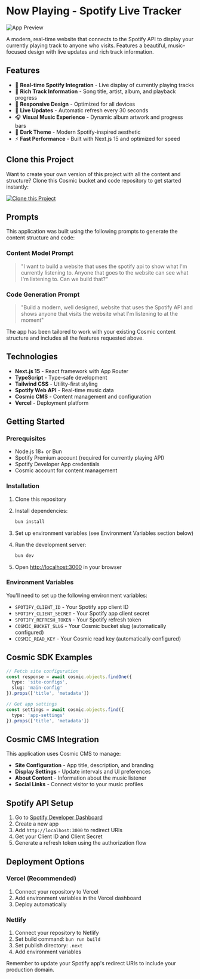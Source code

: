 # Now Playing - Spotify Live Tracker

![App Preview](https://images.unsplash.com/photo-1493225457124-a3eb161ffa5f?w=1200&h=300&fit=crop&auto=format)

A modern, real-time website that connects to the Spotify API to display your currently playing track to anyone who visits. Features a beautiful, music-focused design with live updates and rich track information.

## Features

- 🎵 **Real-time Spotify Integration** - Live display of currently playing tracks
- 🎨 **Rich Track Information** - Song title, artist, album, and playback progress
- 📱 **Responsive Design** - Optimized for all devices
- 🔄 **Live Updates** - Automatic refresh every 30 seconds
- 🎧 **Visual Music Experience** - Dynamic album artwork and progress bars
- 🌙 **Dark Theme** - Modern Spotify-inspired aesthetic
- ⚡ **Fast Performance** - Built with Next.js 15 and optimized for speed

## Clone this Project

Want to create your own version of this project with all the content and structure? Clone this Cosmic bucket and code repository to get started instantly:

[![Clone this Project](https://img.shields.io/badge/Clone%20this%20Project-29abe2?style=for-the-badge&logo=cosmic&logoColor=white)](https://app.cosmicjs.com/projects/new?clone_bucket=68aca6a9f01fd26965584637&clone_repository=68aca846f01fd2696558463f)

## Prompts

This application was built using the following prompts to generate the content structure and code:

### Content Model Prompt

> "I want to build a website that uses the spotify api to show what I'm currently listening to. Anyone that goes to the website can see what I'm listening to. Can we build that?"

### Code Generation Prompt

> "Build a modern, well designed, website that uses the Spotify API and shows anyone that visits the website what I'm listening to at the moment"

The app has been tailored to work with your existing Cosmic content structure and includes all the features requested above.

## Technologies

- **Next.js 15** - React framework with App Router
- **TypeScript** - Type-safe development
- **Tailwind CSS** - Utility-first styling
- **Spotify Web API** - Real-time music data
- **Cosmic CMS** - Content management and configuration
- **Vercel** - Deployment platform

## Getting Started

### Prerequisites

- Node.js 18+ or Bun
- Spotify Premium account (required for currently playing API)
- Spotify Developer App credentials
- Cosmic account for content management

### Installation

1. Clone this repository
2. Install dependencies:
   ```bash
   bun install
   ```

3. Set up environment variables (see Environment Variables section below)

4. Run the development server:
   ```bash
   bun dev
   ```

5. Open [http://localhost:3000](http://localhost:3000) in your browser

### Environment Variables

You'll need to set up the following environment variables:

- `SPOTIFY_CLIENT_ID` - Your Spotify app client ID
- `SPOTIFY_CLIENT_SECRET` - Your Spotify app client secret
- `SPOTIFY_REFRESH_TOKEN` - Your Spotify refresh token
- `COSMIC_BUCKET_SLUG` - Your Cosmic bucket slug (automatically configured)
- `COSMIC_READ_KEY` - Your Cosmic read key (automatically configured)

## Cosmic SDK Examples

```typescript
// Fetch site configuration
const response = await cosmic.objects.findOne({
  type: 'site-configs',
  slug: 'main-config'
}).props(['title', 'metadata'])

// Get app settings
const settings = await cosmic.objects.find({
  type: 'app-settings'
}).props(['title', 'metadata'])
```

## Cosmic CMS Integration

This application uses Cosmic CMS to manage:

- **Site Configuration** - App title, description, and branding
- **Display Settings** - Update intervals and UI preferences
- **About Content** - Information about the music listener
- **Social Links** - Connect visitor to your music profiles

## Spotify API Setup

1. Go to [Spotify Developer Dashboard](https://developer.spotify.com/dashboard)
2. Create a new app
3. Add `http://localhost:3000` to redirect URIs
4. Get your Client ID and Client Secret
5. Generate a refresh token using the authorization flow

## Deployment Options

### Vercel (Recommended)

1. Connect your repository to Vercel
2. Add environment variables in the Vercel dashboard
3. Deploy automatically

### Netlify

1. Connect your repository to Netlify
2. Set build command: `bun run build`
3. Set publish directory: `.next`
4. Add environment variables

Remember to update your Spotify app's redirect URIs to include your production domain.

<!-- README_END -->
